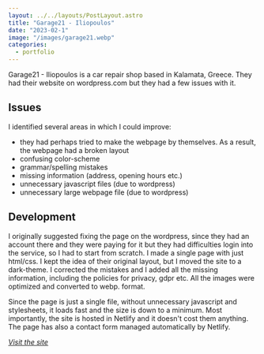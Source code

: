 ```yaml
---
layout: ../../layouts/PostLayout.astro
title: "Garage21 - Iliopoulos"
date: "2023-02-1"
image: "/images/garage21.webp"
categories:
  - portfolio
---
```


Garage21 - Iliopoulos is a car repair shop based in Kalamata, Greece. They had their website on wordpress.com but they had a few issues with it. 

## Issues
I identified several areas in which I could improve:
- they had perhaps tried to make the webpage by themselves. As a result, the webpage had a broken layout
- confusing color-scheme
- grammar/spelling mistakes
- missing information (address, opening hours etc.) 
- unnecessary javascript files (due to wordpress) 
- unnecessary large webpage file (due to wordpress) 

## Development
I originally suggested fixing the page on the wordpress, since they had an account there and they were paying for it but
they had difficulties login into the service, so I had to start from scratch.
I made a single page with just html/css. I kept the idea of their original layout, but I moved the site to a dark-theme. I corrected the mistakes and I added all the missing information, including the policies for privacy, gdpr etc. All the images were optimized and converted to webp. format.

Since the page is just a single file, without unnecessary javascript and stylesheets, it loads fast and the size is down to a minimum.
Most importantly, the site is hosted in Netlify and it doesn't cost them anything.  
The page has also a contact form managed automatically by Netlify. 

<ins>*[Visit the site](https://garage21.netlify.app)*</ins>